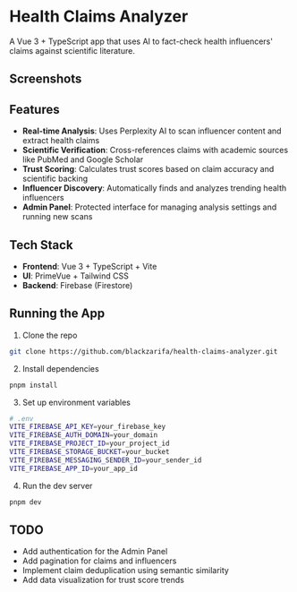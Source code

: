 # Health Claims Analyzer

A Vue 3 + TypeScript app that uses AI to fact-check health influencers' claims against scientific literature.

## Screenshots



## Features

- **Real-time Analysis**: Uses Perplexity AI to scan influencer content and extract health claims
- **Scientific Verification**: Cross-references claims with academic sources like PubMed and Google Scholar
- **Trust Scoring**: Calculates trust scores based on claim accuracy and scientific backing
- **Influencer Discovery**: Automatically finds and analyzes trending health influencers
- **Admin Panel**: Protected interface for managing analysis settings and running new scans

## Tech Stack

- **Frontend**: Vue 3 + TypeScript + Vite
- **UI**: PrimeVue + Tailwind CSS
- **Backend**: Firebase (Firestore)

## Running the App

1. Clone the repo
```bash
git clone https://github.com/blackzarifa/health-claims-analyzer.git
```

2. Install dependencies
```bash
pnpm install
```

3. Set up environment variables
```bash
# .env
VITE_FIREBASE_API_KEY=your_firebase_key
VITE_FIREBASE_AUTH_DOMAIN=your_domain
VITE_FIREBASE_PROJECT_ID=your_project_id
VITE_FIREBASE_STORAGE_BUCKET=your_bucket
VITE_FIREBASE_MESSAGING_SENDER_ID=your_sender_id
VITE_FIREBASE_APP_ID=your_app_id
```

4. Run the dev server
```bash
pnpm dev
```

## TODO 

- Add authentication for the Admin Panel
- Add pagination for claims and influencers
- Implement claim deduplication using semantic similarity
- Add data visualization for trust score trends
